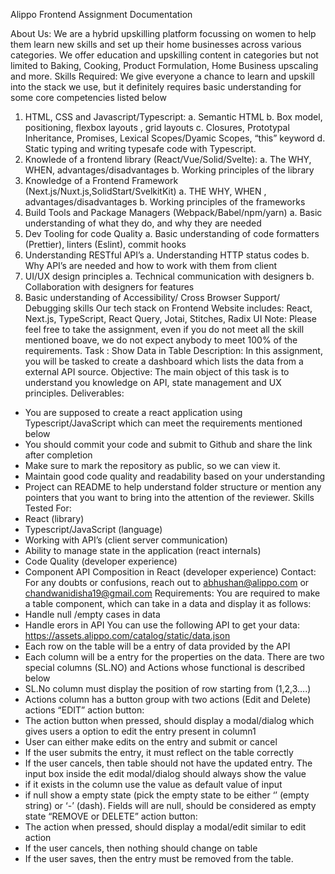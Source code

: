 Alippo Frontend Assignment Documentation

About Us:
We are a hybrid upskilling platform focussing on women to help them learn new skills
and set up their home businesses across various categories. We offer education and
upskilling content in categories but not limited to Baking, Cooking, Product Formulation,
Home Business upscaling and more.
Skills Required:
We give everyone a chance to learn and upskill into the stack we use, but it definitely
requires basic understanding for some core competencies listed below
1. HTML, CSS and Javascript/Typescript:
a. Semantic HTML
b. Box model, positioning, flexbox layouts , grid layouts
c. Closures, Prototypal Inheritance, Promises, Lexical Scopes/Dyamic
Scopes, “this” keyword
d. Static typing and writing typesafe code with Typescript.
2. Knowlede of a frontend library (React/Vue/Solid/Svelte):
a. The WHY, WHEN, advantages/disadvantages
b. Working principles of the library
3. Knowledge of a Frontend Framework (Next.js/Nuxt.js,SolidStart/SvelkitKit)
a. THE WHY, WHEN , advantages/disadvantages
b. Working principles of the frameworks
4. Build Tools and Package Managers (Webpack/Babel/npm/yarn)
a. Basic understanding of what they do, and why they are needed
5. Dev Tooling for code Quality
a. Basic understanding of code formatters (Prettier), linters (Eslint), commit
hooks
6. Understanding RESTful API’s
a. Understanding HTTP status codes
b. Why API’s are needed and how to work with them from client
7. UI/UX design principles
a. Technical communication with designers
b. Collaboration with designers for features
8. Basic understanding of Accessibility/ Cross Browser Support/ Debugging
skills
Our tech stack on Frontend Website includes: React, Next.js, TypeScript, React Query,
Jotai, Stitches, Radix UI
Note: Please feel free to take the assignment, even if you do not meet all the skill
mentioned boave, we do not expect anybody to meet 100% of the requirements.
Task : Show Data in Table
Description:
In this assignment, you will be tasked to create a dashboard which lists the data from a
external API source.
Objective:
The main object of this task is to understand you knowledge on API, state management
and UX principles.
Deliverables:
- You are supposed to create a react application using Typescript/JavaScript which
can meet the requirements mentioned below
- You should commit your code and submit to Github and share the link after
completion
- Make sure to mark the repository as public, so we can view it.
- Maintain good code quality and readability based on your understanding
- Project can README to help understand folder structure or mention any pointers
that you want to bring into the attention of the reviewer.
Skills Tested For:
- React (library)
- Typescript/JavaScript (language)
- Working with API’s (client server communication)
- Ability to manage state in the application (react internals)
- Code Quality (developer experience)
- Component API Composition in React (developer experience)
Contact:
For any doubts or confusions, reach out to abhushan@alippo.com or
chandwanidisha19@gmail.com
Requirements:
You are required to make a table component, which can take in a data and display it as
follows:
- Handle null /empty cases in data
- Handle erors in API
You can use the following API to get your data:
https://assets.alippo.com/catalog/static/data.json
- Each row on the table will be a entry of data provided by the API
- Each column will be a entry for the properties on the data.
There are two special columns (SL.NO) and Actions whose functional is described
below
- SL.No column must display the position of row starting from (1,2,3….)
- Actions column has a button group with two actions (Edit and Delete) actions
“EDIT” action button:
- The action button when pressed, should display a modal/dialog which gives
users a option to edit the entry present in column1
- User can either make edits on the entry and submit or cancel
- If the user submits the entry, it must reflect on the table correctly
- If the user cancels, then table should not have the updated entry.
The input box inside the edit modal/dialog should always show the value
- if it exists in the column use the value as default value of input
- if null show a empty state (pick the empty state to be either ‘’ (empty string) or ‘-’
(dash). Fields will are null, should be considered as empty state
“REMOVE or DELETE” action button:
- The action when pressed, should display a modal/edit similar to edit action
- If the user cancels, then nothing should change on table
- If the user saves, then the entry must be removed from the table.